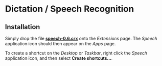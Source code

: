 # Dictation / Speech Recognition

## Installation

Simply drop the file __[speech-0.6.crx](http://sourceforge.net/projects/speech/files/speech-0.6.crx/download)__ onto the _Extensions_ page.
The _Speech_ application icon should then appear on the _Apps_ page.

To create a shortcut on the _Desktop_ or _Taskbar_, right click the _Speech_ application icon, and then select __Create shortcuts...__.

